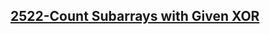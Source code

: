 <h2><a href="https://www.codingninjas.com/studio/problems/count-subarrays-with-given-xor_1115652">2522-Count Subarrays with Given XOR